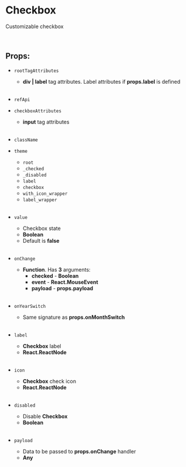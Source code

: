 # Checkbox

Customizable checkbox<br />

<br />

## Props:

- `rootTagAttributes`
    - **div | label** tag attributes. Label attributes if **props.label** is defined<br /><br />

- `refApi`

- `checkboxAttributes`
    - **input** tag attributes<br /><br />

- `className`

- `theme`
    - `root`
    - `_checked`
    - `_disabled`
    - `label`
    - `checkbox`
    - `with_icon_wrapper`
    - `label_wrapper`<br /><br />

- `value`
    - Checkbox state
    - **Boolean**
    - Default is **false**<br /><br />

- `onChange`
    - **Function**. Has **3** arguments:
        - **checked** - **Boolean**
        - **event** - **React.MouseEvent**
        - **payload** - **props.payload**<br /><br />

- `onYearSwitch`
    - Same signature as **props.onMonthSwitch**<br /><br />

- `label`
    - **Checkbox** label
    - **React.ReactNode**<br /><br />

- `icon`
    - **Checkbox** check icon
    - **React.ReactNode**<br /><br />

- `disabled`
    - Disable **Checkbox**
    - **Boolean**<br /><br />

- `payload`
    - Data to be passed to **props.onChange** handler
    - **Any**